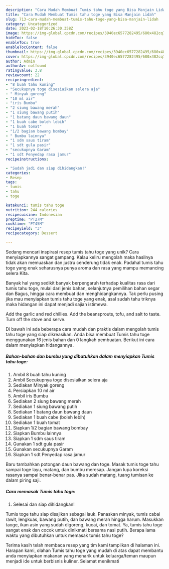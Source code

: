 ```yaml
---
description: "Cara Mudah Membuat Tumis tahu toge yang Bisa Manjain Lidah"
title: "Cara Mudah Membuat Tumis tahu toge yang Bisa Manjain Lidah"
slug: 713-cara-mudah-membuat-tumis-tahu-toge-yang-bisa-manjain-lidah
category: Uncategorized
date: 2023-02-18T10:26:30.358Z
image: https://img-global.cpcdn.com/recipes/3940ec6577282495/680x482cq70/tumis-tahu-toge-foto-resep-utama.jpg
hideToc: false
enableToc: true
enableTocContent: false
thumbnail: https://img-global.cpcdn.com/recipes/3940ec6577282495/680x482cq70/tumis-tahu-toge-foto-resep-utama.jpg
cover: https://img-global.cpcdn.com/recipes/3940ec6577282495/680x482cq70/tumis-tahu-toge-foto-resep-utama.jpg
author: Admin
authorAv: notfound
ratingvalue: 3.8
reviewcount: 22
recipeingredient:
- "8 buah tahu kuning"
- "Secukupnya toge disesiaikan selera aja"
- " Minyak goreng"
- "10 ml air"
- "iris Bumbu"
- "2 siung bawang merah"
- "1 siung bawang putih"
- "1 batang daun bawang daun"
- "1 buah cabe boleh lebih"
- "1 buah tomat"
- "1/2 bagian bawang bombay"
- " Bumbu lainnya"
- "1 sdm saus tiram"
- "1 sdt gula pasir"
- "secukupnya Garam"
- "1 sdt Penyedap rasa jamur"
recipeinstructions:

- "Sudah jadi dan siap dihidangkan!"
categories:
- Resep
tags:
- tumis
- tahu
- toge

katakunci: tumis tahu toge 
nutrition: 244 calories
recipecuisine: Indonesian
preptime: "PT27M"
cooktime: "PT45M"
recipeyield: "3"
recipecategory: Dessert

---
```





Sedang mencari inspirasi resep tumis tahu toge yang unik? Cara menyiapkannya sangat gampang. Kalau keliru mengolah maka hasilnya tidak akan memuaskan dan justru cenderung tidak enak. Padahal tumis tahu toge yang enak seharusnya punya aroma dan rasa yang mampu memancing selera Kita.





Banyak hal yang sedikit banyak berpengaruh terhadap kualitas rasa dari tumis tahu toge, mulai dari jenis bahan, selanjutnya pemilihan bahan segar dan Bagus, hingga cara membuat dan menghidangkannya. Tak perlu pusing jika mau menyiapkan tumis tahu toge yang enak,      asal sudah tahu triknya maka hidangan ini dapat menjadi sajian istimewa.














Add the garlic and red chillies. Add the beansprouts, tofu, and salt to taste. Turn off the stove and serve.






Di bawah ini ada beberapa cara mudah dan praktis dalam mengolah tumis tahu toge yang siap dikreasikan. Anda bisa membuat Tumis tahu toge menggunakan 16 jenis bahan dan 0 langkah pembuatan. Berikut ini cara dalam menyiapkan hidangannya.

<!--inarticleads1-->

##### Bahan-bahan dan bumbu yang dibutuhkan dalam menyiapkan Tumis tahu toge:

1. Ambil 8 buah tahu kuning
1. Ambil Secukupnya toge disesiaikan selera aja
1. Sediakan  Minyak goreng
1. Persiapkan 10 ml air
1. Ambil iris Bumbu
1. Sediakan 2 siung bawang merah
1. Sediakan 1 siung bawang putih
1. Sediakan 1 batang daun bawang daun
1. Sediakan 1 buah cabe (boleh lebih)
1. Sediakan 1 buah tomat
1. Siapkan 1/2 bagian bawang bombay
1. Siapkan  Bumbu lainnya
1. Siapkan 1 sdm saus tiram
1. Gunakan 1 sdt gula pasir
1. Gunakan secukupnya Garam
1. Siapkan 1 sdt Penyedap rasa jamur


Baru tambahkan potongan daun bawang dan toge. Masak tumis toge tahu sampai toge layu, matang, dan bumbu meresap. Jangan lupa koreksi rasanya sampai benar-benar pas. Jika sudah matang, tuang tumisan ke dalam piring saji. 

<!--inarticleads2-->

##### Cara memasak Tumis tahu toge:


1. Selesai dan siap dihidangkan!

Tumis toge tahu siap disajikan sebagai lauk. Panaskan minyak, tumis cabai rawit, lengkuas, bawang putih, dan bawang merah hingga harum. Masukkan taoge, ikan asin yang sudah digoreng, kucai, dan tomat. Ya, tumis tahu toge sangat enak dan cocok untuk dinikmati bersama nasi putih. Berapa lama waktu yang dibutuhkan untuk memasak tumis tahu toge? 

Terima kasih telah membaca resep yang tim kami tampilkan di halaman ini. Harapan kami, olahan Tumis tahu toge yang mudah di atas dapat membantu anda menyiapkan makanan yang menarik untuk keluarga/teman maupun menjadi ide untuk berbisnis kuliner. Selamat menikmati
